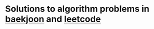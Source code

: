 # Solutions to algorithm problems in [baekjoon](https://www.acmicpc.net/problemset) and [leetcode](https://leetcode.com/problemset/all/)